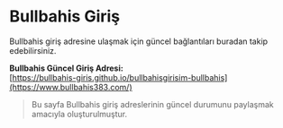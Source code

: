 # Bullbahis Giriş

Bullbahis giriş adresine ulaşmak için güncel bağlantıları buradan takip edebilirsiniz.

**Bullbahis Güncel Giriş Adresi:**  
[https://bullbahis-giris.github.io/bullbahisgirisim-bullbahis](https://www.bullbahis383.com/)

> Bu sayfa Bullbahis giriş adreslerinin güncel durumunu paylaşmak amacıyla oluşturulmuştur.
